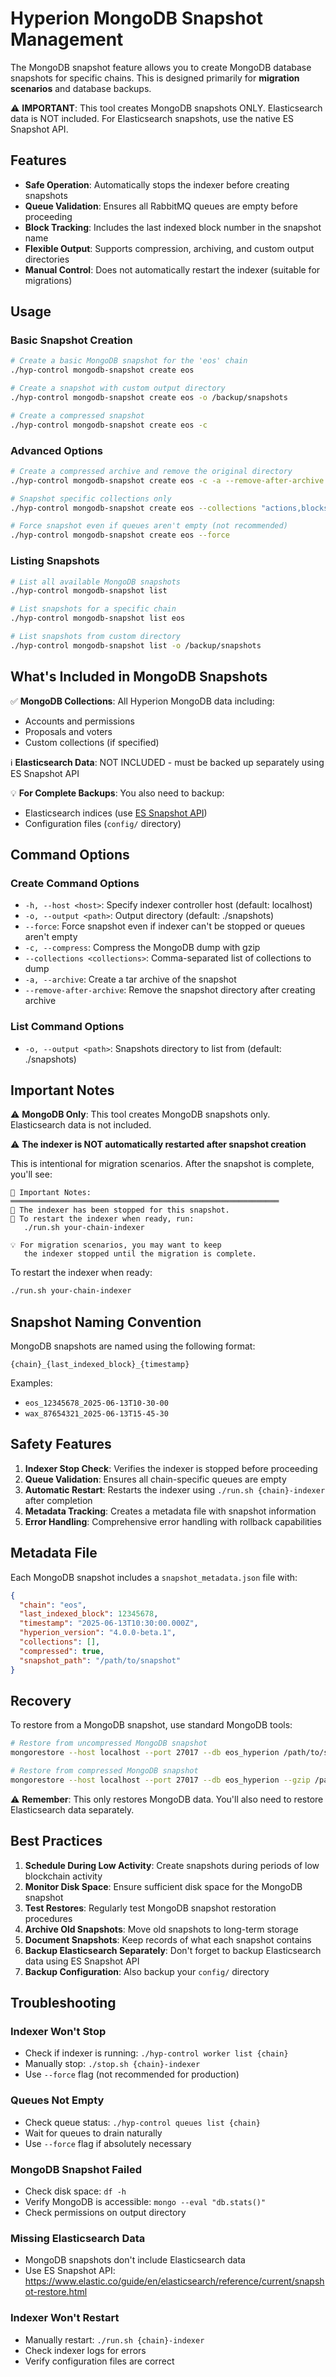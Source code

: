 # Hyperion MongoDB Snapshot Management

The MongoDB snapshot feature allows you to create MongoDB database snapshots for specific chains. This is designed primarily for **migration scenarios** and database backups.

⚠️ **IMPORTANT**: This tool creates MongoDB snapshots ONLY. Elasticsearch data is NOT included. For Elasticsearch snapshots, use the native ES Snapshot API.

## Features

- **Safe Operation**: Automatically stops the indexer before creating snapshots
- **Queue Validation**: Ensures all RabbitMQ queues are empty before proceeding
- **Block Tracking**: Includes the last indexed block number in the snapshot name
- **Flexible Output**: Supports compression, archiving, and custom output directories
- **Manual Control**: Does not automatically restart the indexer (suitable for migrations)

## Usage

### Basic Snapshot Creation

```bash
# Create a basic MongoDB snapshot for the 'eos' chain
./hyp-control mongodb-snapshot create eos

# Create a snapshot with custom output directory
./hyp-control mongodb-snapshot create eos -o /backup/snapshots

# Create a compressed snapshot
./hyp-control mongodb-snapshot create eos -c
```

### Advanced Options

```bash
# Create a compressed archive and remove the original directory
./hyp-control mongodb-snapshot create eos -c -a --remove-after-archive

# Snapshot specific collections only
./hyp-control mongodb-snapshot create eos --collections "actions,blocks,deltas"

# Force snapshot even if queues aren't empty (not recommended)
./hyp-control mongodb-snapshot create eos --force
```

### Listing Snapshots

```bash
# List all available MongoDB snapshots
./hyp-control mongodb-snapshot list

# List snapshots for a specific chain
./hyp-control mongodb-snapshot list eos

# List snapshots from custom directory
./hyp-control mongodb-snapshot list -o /backup/snapshots
```

## What's Included in MongoDB Snapshots

✅ **MongoDB Collections**: All Hyperion MongoDB data including:
- Accounts and permissions
- Proposals and voters  
- Custom collections (if specified)

ℹ️ **Elasticsearch Data**: NOT INCLUDED - must be backed up separately using ES Snapshot API

💡 **For Complete Backups**: You also need to backup:
- Elasticsearch indices (use [ES Snapshot API](https://www.elastic.co/guide/en/elasticsearch/reference/current/snapshot-restore.html))
- Configuration files (`config/` directory)

## Command Options

### Create Command Options

- `-h, --host <host>`: Specify indexer controller host (default: localhost)
- `-o, --output <path>`: Output directory (default: ./snapshots)
- `--force`: Force snapshot even if indexer can't be stopped or queues aren't empty
- `-c, --compress`: Compress the MongoDB dump with gzip
- `--collections <collections>`: Comma-separated list of collections to dump
- `-a, --archive`: Create a tar archive of the snapshot
- `--remove-after-archive`: Remove the snapshot directory after creating archive

### List Command Options

- `-o, --output <path>`: Snapshots directory to list from (default: ./snapshots)

## Important Notes

⚠️ **MongoDB Only**: This tool creates MongoDB snapshots only. Elasticsearch data is not included.

⚠️ **The indexer is NOT automatically restarted after snapshot creation**

This is intentional for migration scenarios. After the snapshot is complete, you'll see:

```
📝 Important Notes:
════════════════════════════════════════════════════════════
🛑 The indexer has been stopped for this snapshot.
🔄 To restart the indexer when ready, run:
   ./run.sh your-chain-indexer

💡 For migration scenarios, you may want to keep
   the indexer stopped until the migration is complete.
```

To restart the indexer when ready:
```bash
./run.sh your-chain-indexer
```

## Snapshot Naming Convention

MongoDB snapshots are named using the following format:
```
{chain}_{last_indexed_block}_{timestamp}
```

Examples:
- `eos_12345678_2025-06-13T10-30-00`
- `wax_87654321_2025-06-13T15-45-30`

## Safety Features

1. **Indexer Stop Check**: Verifies the indexer is stopped before proceeding
2. **Queue Validation**: Ensures all chain-specific queues are empty
3. **Automatic Restart**: Restarts the indexer using `./run.sh {chain}-indexer` after completion
4. **Metadata Tracking**: Creates a metadata file with snapshot information
5. **Error Handling**: Comprehensive error handling with rollback capabilities

## Metadata File

Each MongoDB snapshot includes a `snapshot_metadata.json` file with:

```json
{
  "chain": "eos",
  "last_indexed_block": 12345678,
  "timestamp": "2025-06-13T10:30:00.000Z",
  "hyperion_version": "4.0.0-beta.1",
  "collections": [],
  "compressed": true,
  "snapshot_path": "/path/to/snapshot"
}
```

## Recovery

To restore from a MongoDB snapshot, use standard MongoDB tools:

```bash
# Restore from uncompressed MongoDB snapshot
mongorestore --host localhost --port 27017 --db eos_hyperion /path/to/snapshot/eos_hyperion

# Restore from compressed MongoDB snapshot
mongorestore --host localhost --port 27017 --db eos_hyperion --gzip /path/to/snapshot/eos_hyperion
```

⚠️ **Remember**: This only restores MongoDB data. You'll also need to restore Elasticsearch data separately.

## Best Practices

1. **Schedule During Low Activity**: Create snapshots during periods of low blockchain activity
2. **Monitor Disk Space**: Ensure sufficient disk space for the MongoDB snapshot
3. **Test Restores**: Regularly test MongoDB snapshot restoration procedures
4. **Archive Old Snapshots**: Move old snapshots to long-term storage
5. **Document Snapshots**: Keep records of what each snapshot contains
6. **Backup Elasticsearch Separately**: Don't forget to backup Elasticsearch data using ES Snapshot API
7. **Backup Configuration**: Also backup your `config/` directory

## Troubleshooting

### Indexer Won't Stop
- Check if indexer is running: `./hyp-control worker list {chain}`
- Manually stop: `./stop.sh {chain}-indexer`
- Use `--force` flag (not recommended for production)

### Queues Not Empty
- Check queue status: `./hyp-control queues list {chain}`
- Wait for queues to drain naturally
- Use `--force` flag if absolutely necessary

### MongoDB Snapshot Failed
- Check disk space: `df -h`
- Verify MongoDB is accessible: `mongo --eval "db.stats()"`
- Check permissions on output directory

### Missing Elasticsearch Data
- MongoDB snapshots don't include Elasticsearch data
- Use ES Snapshot API: https://www.elastic.co/guide/en/elasticsearch/reference/current/snapshot-restore.html

### Indexer Won't Restart
- Manually restart: `./run.sh {chain}-indexer`
- Check indexer logs for errors
- Verify configuration files are correct
